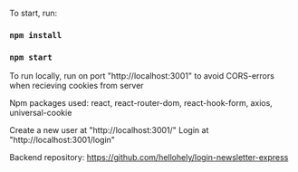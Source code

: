 To start, run:

### `npm install`

### `npm start`

To run locally, run on port "http://localhost:3001" to avoid CORS-errors when recieving cookies from server

Npm packages used: react, react-router-dom, react-hook-form, axios, universal-cookie

Create a new user at "http://localhost:3001/"
Login at "http://localhost:3001/login"

Backend repository: https://github.com/hellohely/login-newsletter-express